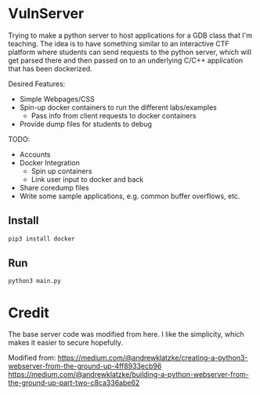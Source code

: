 # VulnServer
Trying to make a python server to host applications for a GDB class that I'm teaching.
The idea is to have something similar to an interactive CTF platform where students can 
send requests to the python server, which will get parsed there and then passed on to an 
underlying C/C++ application that has been dockerized.

Desired Features:
- Simple Webpages/CSS
- Spin-up docker containers to run the different labs/examples
    -  Pass info from client requests to docker containers
- Provide dump files for students to debug

TODO:
- Accounts
- Docker Integration
    - Spin up containers
    - Link user input to docker and back
- Share coredump files
- Write some sample applications, e.g. common buffer overflows, etc.

## Install
```bash
pip3 install docker
```

## Run
```bash
python3 main.py
```

# Credit
The base server code was modified from here. I like the simplicity, which makes it easier to secure hopefully.

Modified from:
https://medium.com/@andrewklatzke/creating-a-python3-webserver-from-the-ground-up-4ff8933ecb96
https://medium.com/@andrewklatzke/building-a-python-webserver-from-the-ground-up-part-two-c8ca336abe62

